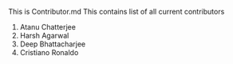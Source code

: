 This is Contributor.md
This contains list of all current contributors

1. Atanu Chatterjee
2. Harsh Agarwal
3. Deep Bhattacharjee
4. Cristiano Ronaldo
